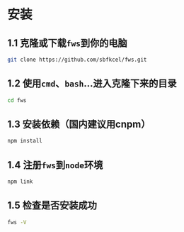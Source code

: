 # 安装

## 1.1 克隆或下载`fws`到你的电脑

```bash
git clone https://github.com/sbfkcel/fws.git
```

## 1.2 使用`cmd`、`bash`...进入克隆下来的目录

```bash
cd fws
```

## 1.3 安装依赖（国内建议用cnpm）

```bash
npm install
```

## 1.4 注册`fws`到`node`环境

```bash
npm link
```

## 1.5 检查是否安装成功

```bash
fws -V
```
